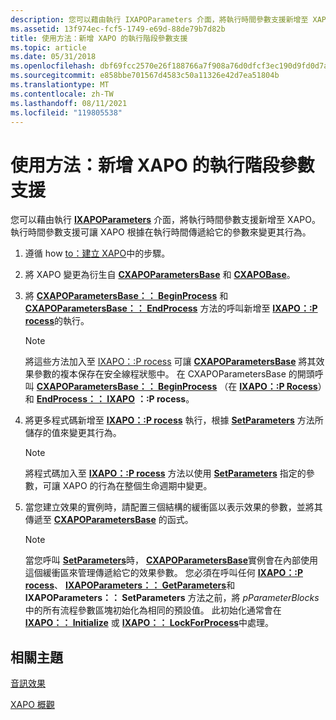 ```yaml
---
description: 您可以藉由執行 IXAPOParameters 介面，將執行時間參數支援新增至 XAPO。 執行時間參數支援可讓 XAPO 根據在執行時間傳遞給它的參數來變更其行為。
ms.assetid: 13f974ec-fcf5-1749-e69d-88de79b7d82b
title: 使用方法：新增 XAPO 的執行階段參數支援
ms.topic: article
ms.date: 05/31/2018
ms.openlocfilehash: dbf69fcc2570e26f188766a7f908a76d0dfcf3ec190d9fd0d7a1c434b242fdf1
ms.sourcegitcommit: e858bbe701567d4583c50a11326e42d7ea51804b
ms.translationtype: MT
ms.contentlocale: zh-TW
ms.lasthandoff: 08/11/2021
ms.locfileid: "119805538"
---
```

# <a name="how-to-add-run-time-parameter-support-to-an-xapo"></a>使用方法：新增 XAPO 的執行階段參數支援

您可以藉由執行 [**IXAPOParameters**](/windows/desktop/api/XAPO/nn-xapo-ixapoparameters) 介面，將執行時間參數支援新增至 XAPO。 執行時間參數支援可讓 XAPO 根據在執行時間傳遞給它的參數來變更其行為。

1.  遵循 how [to：建立 XAPO](how-to--create-an-xapo.md)中的步驟。
2.  將 XAPO 變更為衍生自 [**CXAPOParametersBase**](/windows/desktop/api/XAPOBase/nl-xapobase-cxapoparametersbase) 和 [**CXAPOBase**](/windows/desktop/api/XAPOBase/nl-xapobase-cxapobase)。
3.  將 [**CXAPOParametersBase：： BeginProcess**](/windows/win32/api/xapobase/nf-xapobase-cxapoparametersbase-beginprocess) 和 [**CXAPOParametersBase：： EndProcess**](/windows/win32/api/xapobase/nf-xapobase-cxapoparametersbase-endprocess) 方法的呼叫新增至 [**IXAPO：:P rocess**](/windows/win32/api/xapo/nf-xapo-ixapo-process)的執行。

    > [!Note]  
    > 將這些方法加入至 [IXAPO：:P rocess](how-to--build-a-basic-audio-processing-graph.md) 可讓 [**CXAPOParametersBase**](/windows/desktop/api/XAPOBase/nl-xapobase-cxapoparametersbase) 將其效果參數的複本保存在安全線程狀態中。 在 CXAPOParametersBase 的開頭呼叫 [**CXAPOParametersBase：： BeginProcess**](/windows/win32/api/xapobase/nf-xapobase-cxapoparametersbase-beginprocess) （在 [**IXAPO：:P Rocess**](/windows/win32/api/xapo/nf-xapo-ixapo-process)）和 [**EndProcess：： IXAPO**](/windows/win32/api/xapobase/nf-xapobase-cxapoparametersbase-endprocess) **：:P rocess**。

     

4.  將更多程式碼新增至 [**IXAPO：:P rocess**](/windows/win32/api/xapo/nf-xapo-ixapo-process) 執行，根據 [**SetParameters**](/windows/win32/api/xapo/nf-xapo-ixapoparameters-setparameters) 方法所儲存的值來變更其行為。

    > [!Note]  
    > 將程式碼加入至 [**IXAPO：:P rocess**](/windows/win32/api/xapo/nf-xapo-ixapo-process) 方法以使用 [**SetParameters**](/windows/win32/api/xapo/nf-xapo-ixapoparameters-setparameters) 指定的參數，可讓 XAPO 的行為在整個生命週期中變更。

     

5.  當您建立效果的實例時，請配置三個結構的緩衝區以表示效果的參數，並將其傳遞至 [**CXAPOParametersBase**](/windows/desktop/api/XAPOBase/nl-xapobase-cxapoparametersbase) 的函式。

    > [!Note]  
    > 當您呼叫 [**SetParameters**](/windows/win32/api/xapo/nf-xapo-ixapoparameters-setparameters)時， [**CXAPOParametersBase**](/windows/desktop/api/XAPOBase/nl-xapobase-cxapoparametersbase)實例會在內部使用這個緩衝區來管理傳遞給它的效果參數。 您必須在呼叫任何 [**IXAPO：:P rocess**](/windows/win32/api/xapo/nf-xapo-ixapo-process)、 [**IXAPOParameters：： GetParameters**](/windows/win32/api/xapo/nf-xapo-ixapoparameters-getparameters)和 **IXAPOParameters：： SetParameters** 方法之前，將 *pParameterBlocks* 中的所有流程參數區塊初始化為相同的預設值。 此初始化通常會在 [**IXAPO：： Initialize**](/windows/win32/api/xapo/nf-xapo-ixapo-initialize) 或 [**IXAPO：： LockForProcess**](/windows/win32/api/xapo/nf-xapo-ixapo-lockforprocess)中處理。

     

## <a name="related-topics"></a>相關主題

<dl> <dt>

[音訊效果](audio-effects.md)
</dt> <dt>

[XAPO 概觀](xapo-overview.md)
</dt> </dl>

 

 
